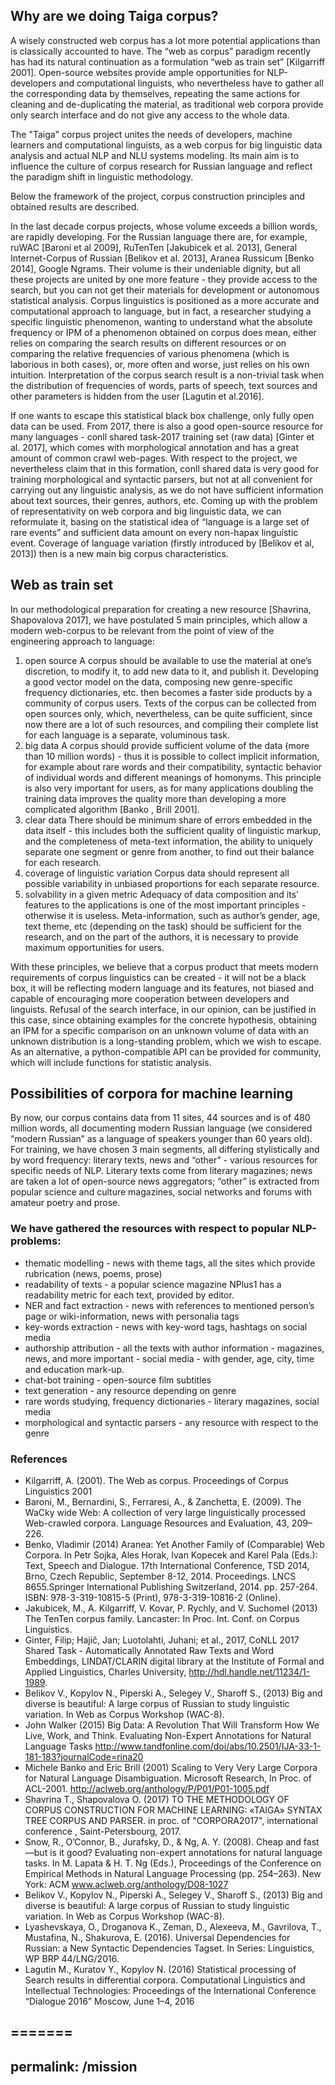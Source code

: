 ## Why are we doing Taiga corpus?
A wisely constructed web corpus has a lot more potential applications than is classically accounted to have. 
The “web as corpus” paradigm recently has had its natural continuation as a formulation “web as train set” [Kilgarriff 2001]. Open-source websites provide ample opportunities for NLP-developers and computational linguists, who nevertheless have to gather all the corresponding data by themselves, repeating the same actions for cleaning and de-duplicating the material, as traditional web corpora provide only search interface and do not give any access to the whole data. 

The "Taiga" corpus project unites the needs of developers, machine learners and computational linguists, as a web corpus for big linguistic data analysis and actual NLP and NLU systems modeling. Its main aim is to influence the culture of corpus research for Russian language and reflect the paradigm shift in linguistic methodology. 

Below the  framework of the project, corpus construction principles and obtained results are described. 

In the last decade corpus projects, whose volume exceeds a billion words, are rapidly developing. For the Russian language there are, for example, ruWAC [Baroni et al 2009], RuTenTen [Jakubicek et al. 2013], General Internet-Corpus of Russian [Belikov et al. 2013], Aranea Russicum [Benko 2014], Google Ngrams. Their volume is their undeniable dignity, but all these projects are united by one more feature - they provide access to the search, but you can not get their materials for development or autonomous statistical analysis. Corpus linguistics is positioned as a more accurate and computational approach to language, but in fact, a researcher studying a specific linguistic phenomenon, wanting to understand what the absolute frequency or IPM of a phenomenon obtained on corpus does mean, either relies on comparing the search results on different resources or on comparing the relative frequencies of various phenomena (which is laborious in both cases), or, more often and worse, just relies on his own intuition.
Interpretation of the corpus search result is a non-trivial task when the distribution of frequencies of words, parts of speech, text sources and other parameters is hidden from the user [Lagutin et al.2016].

If one wants to escape this statistical black box challenge, only fully open data can be used. From 2017, there is also a good open-source resource for many languages - conll shared task-2017 training set (raw data) [Ginter et al. 2017], which comes with morphological annotation and has a great amount of common crawl web-pages.  With respect to the project, we nevertheless claim that in this formation, conll shared data is very good for training morphological and syntactic parsers, but not at all convenient for carrying out any linguistic analysis, as we do not have sufficient information about text sources, their genres, authors, etc. 
Coming up with the problem of representativity on web corpora and big linguistic data, we can reformulate it, basing on the statistical idea of “language is a large set of rare events” and sufficient data amount on every non-hapax linguistic event. Coverage of language variation (firstly introduced by [Belikov et al, 2013]) then is a new main big corpus characteristics.

## Web as train set
In our methodological preparation for creating a new resource [Shavrina, Shapovalova 2017], we have postulated 5 main principles, which allow a modern web-corpus to be relevant from the point of view of the engineering approach to language:
1) open source 
A corpus should be available to use the material at one’s discretion, to modify it, to add new data to it, and publish it. Developing a good vector model on the data, composing new genre-specific frequency dictionaries, etc. then becomes a faster side products by a community of corpus users.
Texts of the corpus can be collected from open sources only, which, nevertheless, can be quite sufficient, since now there are a lot of such resources, and compiling their complete list for each language is a separate, voluminous task.
2) big data
A corpus should provide sufficient volume of the data (more than 10 million words) - thus it is possible to collect implicit information, for example about rare words and their compatibility, syntactic behavior  of individual words and different meanings of homonyms. This principle is also very important for users, as for many applications doubling the training data improves the quality more than developing a more complicated algorithm [Banko , Brill 2001].
3) clear data
There should be minimum share of errors embedded in the data itself - this includes both the sufficient quality of linguistic markup, and the completeness of meta-text information, the ability to uniquely separate one segment or genre from another, to find out their balance for each research. 
4) coverage of linguistic variation
Corpus data should represent all possible variability in unbiased proportions for each separate resource. 
5) solvability in a given metric 
Adequacy of data composition and its’ features to the applications is one of the most important principles - otherwise it is useless. Meta-information, such as author’s gender, age, text theme, etc (depending on the task) should be sufficient for the research, and on the part of the authors, it is necessary to provide maximum opportunities for users.

With these principles, we believe that a corpus product that meets modern requirements of corpus linguistics can be created - it will not be a black box, it will be reflecting modern language and its features, not biased and capable of encouraging more cooperation between developers and linguists. Refusal of the search interface, in our opinion, can be justified in this case, since obtaining examples for the concrete hypothesis, obtaining an IPM for a specific comparison on an unknown volume of data with an unknown distribution is a long-standing problem, which we wish to escape. As an alternative, a python-compatible API can be provided for community, which will include functions for statistic analysis.

## Possibilities of corpora for machine learning
By now, our corpus contains data from 11 sites, 44 sources and is of 480 million words, all documenting modern Russian language (we considered “modern Russian” as a language of speakers younger than 60 years old). For training, we have chosen 3 main segments, all differing stylistically and by word frequency: literary texts, news and “other” - various resources for specific needs of NLP. Literary texts come from literary magazines; news are taken a lot of open-source news aggregators; “other” is extracted from popular science and culture magazines, social networks and forums with amateur poetry and prose. 

### We have gathered the resources with respect to popular NLP-problems:

+ thematic modelling - news with theme tags, all the sites which provide rubrication (news, poems, prose)
+ readability of texts - a popular science magazine NPlus1 has a readability metric for each text, provided by editor.
+ NER and fact extraction - news with references to mentioned person’s page or wiki-information, news with personalia tags
+ key-words extraction - news with key-word tags, hashtags on social media
+ authorship attribution - all the texts with author information - magazines, news, and more important - social media - with gender, age, city, time and education mark-up.
+ chat-bot training - open-source film subtitles 
+ text generation - any resource depending on genre
+ rare words studying, frequency dictionaries - literary magazines, social media
+ morphological and syntactic parsers - any resource with respect to the genre


### References
+ Kilgarriff, A. (2001). The Web as corpus. Proceedings of Corpus Linguistics 2001
+ Baroni, M., Bernardini, S., Ferraresi, A., & Zanchetta, E. (2009). The WaCky wide Web: A collection of very large linguistically processed Web-crawled corpora. Language Resources and Evaluation, 43, 209–226.
+ Benko, Vladimir (2014) Aranea: Yet Another Family of (Comparable) Web Corpora. In Petr Sojka, Ales Horak, Ivan Kopecek and Karel Pala (Eds.): Text, Speech and Dialogue. 17th International Conference, TSD 2014, Brno, Czech Republic, September 8-12, 2014. Proceedings. LNCS 8655.Springer International Publishing Switzerland, 2014. pp. 257-264. ISBN: 978-3-319-10815-5 (Print), 978-3-319-10816-2 (Online).
+ Jakubicek, M., A. Kilgarriff, V. Kovar, P. Rychly, and V. Suchomel (2013) The TenTen corpus family. Lancaster: In Proc. Int. Conf. on Corpus Linguistics.
+ Ginter, Filip; Hajič, Jan; Luotolahti, Juhani; et al., 2017, CoNLL 2017 Shared Task - Automatically Annotated Raw Texts and Word Embeddings, LINDAT/CLARIN digital library at the Institute of Formal and Applied Linguistics, Charles University, http://hdl.handle.net/11234/1-1989. 
+ Belikov V., Kopylov N., Piperski A., Selegey V., Sharoff S., (2013) Big and diverse is beautiful: A large corpus of Russian to study linguistic variation. In Web as Corpus Workshop (WAC-8).
+ John Walker (2015) Big Data: A Revolution That Will Transform How We Live, Work, and Think. Evaluating Non-Expert Annotations for Natural Language Tasks http://www.tandfonline.com/doi/abs/10.2501/IJA-33-1-181-183?journalCode=rina20 
+ Michele Banko and Eric Brill (2001) Scaling to Very Very Large Corpora for Natural Language Disambiguation. Microsoft Research, In Proc. of ACL-2001. http://aclweb.org/anthology/P/P01/P01-1005.pdf 
+ Shavrina T., Shapovalova O. (2017) TO THE METHODOLOGY OF CORPUS CONSTRUCTION FOR MACHINE LEARNING: «TAIGA» SYNTAX TREE CORPUS AND PARSER. in proc. of "CORPORA2017", international conference , Saint-Petersbourg, 2017.
+ Snow, R., O’Connor, B., Jurafsky, D., & Ng, A. Y. (2008). Cheap and fast—but is it good? Evaluating non-expert annotations for natural language tasks. In M. Lapata & H. T. Ng (Eds.), Proceedings of the Conference on Empirical Methods in Natural Language Processing (pp. 254–263). New York: ACM www.aclweb.org/anthology/D08-1027
+ Belikov V., Kopylov N., Piperski A., Selegey V., Sharoff S., (2013) Big and diverse is beautiful: A large corpus of Russian to study linguistic variation. In Web as Corpus Workshop (WAC-8).
+ Lyashevskaya, O., Droganova K., Zeman, D., Alexeeva, M., Gavrilova, T., Mustafina, N., Shakurova, E. (2016). Universal Dependencies for Russian: a New Syntactic Dependencies Tagset. In Series: Linguistics, WP BRP 44/LNG/2016.
+ Lagutin M., Kuratov Y., Kopylov N. (2016) Statistical processing  of  Search results in differential corpora. Computational Linguistics and Intellectual Technologies: Proceedings of the International Conference “Dialogue 2016” Moscow, June 1–4, 2016

=======
---
permalink: /mission
---

